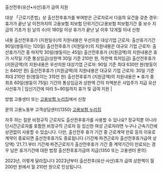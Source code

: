 출산전후(유산•사산)휴가 급여 지원

대상
 「근로기준법」상 출산전후휴가를 부여받은 근로자로서 다음의 요건을 갖춘 경우:
   휴가가 끝난 날 이전까지의 고용보험 피보험 단위기간(고용보험 피보험기간 중 보수 지급의 기초가 된 날의 수)이 180일 이상
   휴가가 끝난 날 이후 12개월 이내 신청

내용
 출산전후휴가 (지원일수)의 지원내용은 우선지원 대상기업 근로자: 출산휴가기간 90일(쌍둥이는 120일)
 출산전후휴가 (지원일수)의 지원내용은 대규모 기업 근로자: 출산휴가기간 중 마지막 30일(쌍둥이는 45일)
 출산전후휴가 (지원금액)의 지원내용은 휴가 시작일 기준 통상임금(상한액 30일 기준 210만 원, 하한액 최저임금)
 출산전후휴가 (지원금액)의 지원내용은 우선지원 대상기업 근로자: 90일 기준 최대 630만 원(쌍둥이는 840만 원)
 출산전후휴가 (지원금액)의 지원내용은 대규모 기업 근로자: 30일 기준 최대 210만 원(쌍둥이는 315만 원)
 출산전후휴가 (지원금액)의 지원내용은 ※ 휴가 중 최초 60일(쌍둥이 75일) 기간의 통상임금과 상한액 간의 차액분은 사업주가 지급
 유산사산휴가 | 임신기간에 따라 5~90일까지 휴가 및 급여 지원 |

방법
 고용센터 또는 [고용보험 누리집](www.ei.go.kr)에서 신청

문의
 고용노동부 고객상담센터(1350)
 [고용보험 누리집](www.ei.go.kr)

자주 하는 질문
 비정규직 근로자도 출산전후휴가를 사용할 수 있나요?
   정규직뿐 아니라 단시간근로자를 포함한 비정규직 근로자 등 임신한 여성 근로자라면 누구나 근속기간에 상관없이 사용할 수 있습니다. 다만, 출산전후 휴가 기간 중 근로계약 만료 등의 이유로 계약이 종료되면 출산전후휴가도 종료됩니다 (기간제·파견근로자 출산전후휴가급여 상당액) ’21.7.1.부터 기간제·파견근로자가 출산전후휴가 기간 중 계약기간이 만료되는 경우 남은 휴가기간에 대한 법정 출산전후휴가급여 지급(1350 또는 고용센터 문의)

2023년, 이렇게 달라집니다
   2023년부터 출산전후(유산·사산)휴가 급여 상한액이 월 200만 원에서 월 210만 원으로 인상됩니다.
